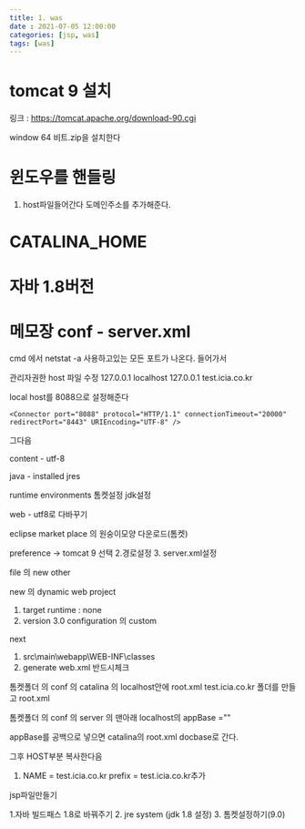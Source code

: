 ```yaml
---
title: 1. was
date : 2021-07-05 12:00:00
categories: [jsp, was]
tags: [was]
---
```


# tomcat 9 설치


링크 :  https://tomcat.apache.org/download-90.cgi

window 64 비트.zip을 설치한다


# 윈도우를 핸들링  
  
1. host파일들어간다
도메인주소를 추가해준다.



# CATALINA_HOME


# 자바 1.8버전

  
# 메모장 conf - server.xml

cmd 에서 netstat -a 
사용하고있는 모든 포트가 나온다.
들어가서


관리자권한
host 파일 수정 
127.0.0.1       localhost
127.0.0.1	      test.icia.co.kr


local host를 8088으로 설정해준다

```
<Connector port="8088" protocol="HTTP/1.1" connectionTimeout="20000" redirectPort="8443" URIEncoding="UTF-8" />
```


그다음

content - utf-8

java - installed jres


runtime environments 톰켓설정
jdk설정


web - utf8로 다바꾸기


eclipse market place 의 원숭이모양 다운로드(톰켓)

preference -> tomcat 9 선택
		2.경로설정
		3. server.xml설정

file 의 new other


new 의 dynamic web project 
1. target runtime : none
2. version 3.0
configuration 의 custom

next
1. src\main\webapp\WEB-INF\classes
2. generate web.xml 반드시체크


톰켓폴더 의 conf 의 catalina 의 localhost안에 root.xml
	test.icia.co.kr 폴더를 만들고 root.xml


톰켓폴더 의 conf 의 server 의 맨아래 localhost의 appBase =""

appBase를 공백으로 넣으면 catalina의 root.xml docbase로 간다.


그후 HOST부분 복사한다음

1. NAME = test.icia.co.kr
prefix = test.icia.co.kr추가




jsp파일만들기

1.자바 빌드패스 
	1.8로 바꿔주기
2. jre system (jdk 1.8 설정)
3. 톰켓설정하기(9.0)




